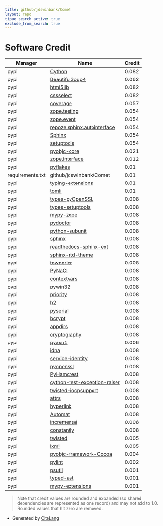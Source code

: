 ```yaml
---
title: github/jdswinbank/Comet
layout: repo
tipue_search_active: true
exclude_from_search: true
---
```

# Software Credit

|Manager|Name|Credit|
|-------|----|------|
|pypi|[Cython](https://pypi.org/project/Cython)|0.082|
|pypi|[BeautifulSoup4](https://pypi.org/project/BeautifulSoup4)|0.082|
|pypi|[html5lib](https://pypi.org/project/html5lib)|0.082|
|pypi|[cssselect](https://pypi.org/project/cssselect)|0.082|
|pypi|[coverage](https://github.com/nedbat/coveragepy)|0.057|
|pypi|[zope.testing](https://pypi.org/project/zope.testing)|0.054|
|pypi|[zope.event](https://pypi.org/project/zope.event)|0.054|
|pypi|[repoze.sphinx.autointerface](https://pypi.org/project/repoze.sphinx.autointerface)|0.054|
|pypi|[Sphinx](https://pypi.org/project/Sphinx)|0.054|
|pypi|[setuptools](https://pypi.org/project/setuptools)|0.054|
|pypi|[pyobjc-core](https://github.com/ronaldoussoren/pyobjc)|0.021|
|pypi|[zope.interface](https://github.com/zopefoundation/zope.interface)|0.012|
|pypi|[pyflakes](https://github.com/PyCQA/pyflakes)|0.01|
|requirements.txt|github/jdswinbank/Comet|0.01|
|pypi|[typing-extensions](https://pypi.org/project/typing-extensions)|0.01|
|pypi|[tomli](https://pypi.org/project/tomli)|0.01|
|pypi|[types-pyOpenSSL](https://github.com/python/typeshed)|0.008|
|pypi|[types-setuptools](https://github.com/python/typeshed)|0.008|
|pypi|[mypy-zope](https://github.com/Shoobx/mypy-zope)|0.008|
|pypi|[pydoctor](https://github.com/twisted/pydoctor)|0.008|
|pypi|[python-subunit](http://launchpad.net/subunit)|0.008|
|pypi|[sphinx](https://www.sphinx-doc.org/)|0.008|
|pypi|[readthedocs-sphinx-ext](https://pypi.org/project/readthedocs-sphinx-ext)|0.008|
|pypi|[sphinx-rtd-theme](https://pypi.org/project/sphinx-rtd-theme)|0.008|
|pypi|[towncrier](https://pypi.org/project/towncrier)|0.008|
|pypi|[PyNaCl](https://pypi.org/project/PyNaCl)|0.008|
|pypi|[contextvars](https://pypi.org/project/contextvars)|0.008|
|pypi|[pywin32](https://pypi.org/project/pywin32)|0.008|
|pypi|[priority](https://pypi.org/project/priority)|0.008|
|pypi|[h2](https://pypi.org/project/h2)|0.008|
|pypi|[pyserial](https://pypi.org/project/pyserial)|0.008|
|pypi|[bcrypt](https://pypi.org/project/bcrypt)|0.008|
|pypi|[appdirs](https://pypi.org/project/appdirs)|0.008|
|pypi|[cryptography](https://pypi.org/project/cryptography)|0.008|
|pypi|[pyasn1](https://pypi.org/project/pyasn1)|0.008|
|pypi|[idna](https://pypi.org/project/idna)|0.008|
|pypi|[service-identity](https://pypi.org/project/service-identity)|0.008|
|pypi|[pyopenssl](https://pypi.org/project/pyopenssl)|0.008|
|pypi|[PyHamcrest](https://pypi.org/project/PyHamcrest)|0.008|
|pypi|[cython-test-exception-raiser](https://pypi.org/project/cython-test-exception-raiser)|0.008|
|pypi|[twisted-iocpsupport](https://pypi.org/project/twisted-iocpsupport)|0.008|
|pypi|[attrs](https://pypi.org/project/attrs)|0.008|
|pypi|[hyperlink](https://pypi.org/project/hyperlink)|0.008|
|pypi|[Automat](https://pypi.org/project/Automat)|0.008|
|pypi|[incremental](https://pypi.org/project/incremental)|0.008|
|pypi|[constantly](https://pypi.org/project/constantly)|0.008|
|pypi|[twisted](https://twistedmatrix.com/)|0.005|
|pypi|[lxml](https://lxml.de/)|0.005|
|pypi|[pyobjc-framework-Cocoa](https://github.com/ronaldoussoren/pyobjc)|0.004|
|pypi|[pylint](https://pypi.org/project/pylint)|0.002|
|pypi|[psutil](https://pypi.org/project/psutil)|0.001|
|pypi|[typed-ast](https://pypi.org/project/typed-ast)|0.001|
|pypi|[mypy-extensions](https://pypi.org/project/mypy-extensions)|0.001|


> Note that credit values are rounded and expanded (so shared dependencies are represented as one record) and may not add to 1.0. Rounded values that hit zero are removed.


- Generated by [CiteLang](https://github.com/vsoch/citelang)
